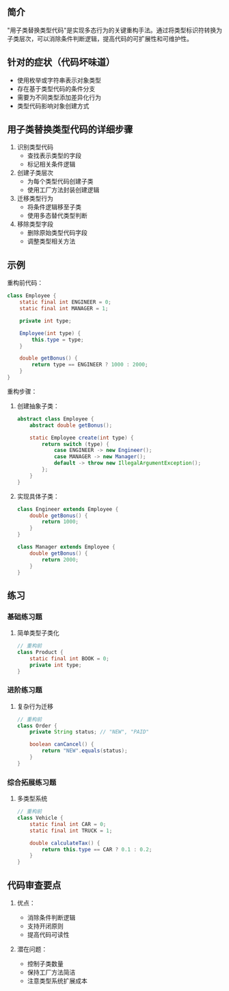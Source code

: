 ## 简介
"用子类替换类型代码"是实现多态行为的关键重构手法。通过将类型标识符转换为子类层次，可以消除条件判断逻辑，提高代码的可扩展性和可维护性。

## 针对的症状（代码坏味道）
- 使用枚举或字符串表示对象类型
- 存在基于类型代码的条件分支
- 需要为不同类型添加差异化行为
- 类型代码影响对象创建方式

## 用子类替换类型代码的详细步骤
1. 识别类型代码
   - 查找表示类型的字段
   - 标记相关条件逻辑
2. 创建子类层次
   - 为每个类型代码创建子类
   - 使用工厂方法封装创建逻辑
3. 迁移类型行为
   - 将条件逻辑移至子类
   - 使用多态替代类型判断
4. 移除类型字段
   - 删除原始类型代码字段
   - 调整类型相关方法

## 示例
重构前代码：

```java
class Employee {
    static final int ENGINEER = 0;
    static final int MANAGER = 1;

    private int type;

    Employee(int type) {
        this.type = type;
    }

    double getBonus() {
        return type == ENGINEER ? 1000 : 2000;
    }
}
```

重构步骤：
1. 创建抽象子类：

    ```java
    abstract class Employee {
        abstract double getBonus();
    
        static Employee create(int type) {
            return switch (type) {
                case ENGINEER -> new Engineer();
                case MANAGER -> new Manager();
                default -> throw new IllegalArgumentException();
            };
        }
    }
    ```

2. 实现具体子类：

    ```java
    class Engineer extends Employee {
        double getBonus() {
            return 1000;
        }
    }
    
    class Manager extends Employee {
        double getBonus() {
            return 2000;
        }
    }
    ```

## 练习
### 基础练习题
1. 简单类型子类化

    ```java
    // 重构前
    class Product {
        static final int BOOK = 0;
        private int type;
    }
    ```

### 进阶练习题
1. 复杂行为迁移

    ```java
    // 重构前
    class Order {
        private String status; // "NEW", "PAID"
    
        boolean canCancel() {
            return "NEW".equals(status);
        }
    }
    ```

### 综合拓展练习题
1. 多类型系统

    ```java
    // 重构前
    class Vehicle {
        static final int CAR = 0;
        static final int TRUCK = 1;
    
        double calculateTax() {
            return this.type == CAR ? 0.1 : 0.2;
        }
    }
    ```

## 代码审查要点
1. 优点：
   - 消除条件判断逻辑
   - 支持开闭原则
   - 提高代码可读性

2. 潜在问题：
   - 控制子类数量
   - 保持工厂方法简洁
   - 注意类型系统扩展成本

